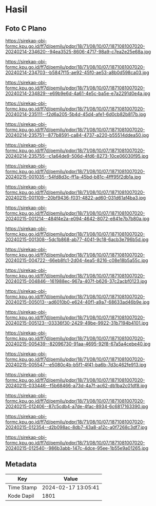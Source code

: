 # Hasil

## Foto C Plano

https://sirekap-obj-formc.kpu.go.id/ff7d/pemilu/pdpr/18/71/08/10/07/1871081007020-20240214-234620--94ea3525-8606-4717-98a9-c7ea2e25e68a.jpg

https://sirekap-obj-formc.kpu.go.id/ff7d/pemilu/pdpr/18/71/08/10/07/1871081007020-20240214-234703--b5847f15-ae92-45f0-ae53-a8b0d598ca03.jpg

https://sirekap-obj-formc.kpu.go.id/ff7d/pemilu/pdpr/18/71/08/10/07/1871081007020-20240214-234829--e69b9e6d-4a61-4e5c-ba5e-e7a2291d0e4a.jpg

https://sirekap-obj-formc.kpu.go.id/ff7d/pemilu/pdpr/18/71/08/10/07/1871081007020-20240214-235111--f2d6a205-5b4d-45d4-afe1-6d0cb82b817b.jpg

https://sirekap-obj-formc.kpu.go.id/ff7d/pemilu/pdpr/18/71/08/10/07/1871081007020-20240214-235751--877b8591-ca84-4737-a220-b55514ddea50.jpg

https://sirekap-obj-formc.kpu.go.id/ff7d/pemilu/pdpr/18/71/08/10/07/1871081007020-20240214-235755--c1a64de9-506d-4fd6-8273-10ce06030f95.jpg

https://sirekap-obj-formc.kpu.go.id/ff7d/pemilu/pdpr/18/71/08/10/07/1871081007020-20240215-001035--54fd8d3c-ff1a-45bd-b81c-4fff95f2db1a.jpg

https://sirekap-obj-formc.kpu.go.id/ff7d/pemilu/pdpr/18/71/08/10/07/1871081007020-20240215-001109--20bf9436-f031-4822-ad60-031d61af4ba3.jpg

https://sirekap-obj-formc.kpu.go.id/ff7d/pemilu/pdpr/18/71/08/10/07/1871081007020-20240215-001214--484f4e2a-e094-4642-8072-e841e7b7b80a.jpg

https://sirekap-obj-formc.kpu.go.id/ff7d/pemilu/pdpr/18/71/08/10/07/1871081007020-20240215-001308--5dc1b868-ab77-4041-9c18-6acb3e796b5d.jpg

https://sirekap-obj-formc.kpu.go.id/ff7d/pemilu/pdpr/18/71/08/10/07/1871081007020-20240215-004722--66eb8fc1-2d04-4ea5-8216-c08e18b5a55c.jpg

https://sirekap-obj-formc.kpu.go.id/ff7d/pemilu/pdpr/18/71/08/10/07/1871081007020-20240215-004846--161988ec-967a-407f-b626-37c2acbf0123.jpg

https://sirekap-obj-formc.kpu.go.id/ff7d/pemilu/pdpr/18/71/08/10/07/1871081007020-20240215-005013--ad6010b0-e624-40f1-a9a7-68633ad46b9e.jpg

https://sirekap-obj-formc.kpu.go.id/ff7d/pemilu/pdpr/18/71/08/10/07/1871081007020-20240215-005123--03336f30-2429-49be-9922-31b7194b4101.jpg

https://sirekap-obj-formc.kpu.go.id/ff7d/pemilu/pdpr/18/71/08/10/07/1871081007020-20240215-005439--82096730-91aa-4695-92f8-67a5a4cebe40.jpg

https://sirekap-obj-formc.kpu.go.id/ff7d/pemilu/pdpr/18/71/08/10/07/1871081007020-20240215-005547--e5080c4b-b5f1-4f41-ba6b-7d3c462fe913.jpg

https://sirekap-obj-formc.kpu.go.id/ff7d/pemilu/pdpr/18/71/08/10/07/1871081007020-20240215-033446--f5b68466-a73d-4a7f-ac62-db1ba2c01df8.jpg

https://sirekap-obj-formc.kpu.go.id/ff7d/pemilu/pdpr/18/71/08/10/07/1871081007020-20240215-012406--87c5cdb4-a7de-4fac-8934-6c6817163390.jpg

https://sirekap-obj-formc.kpu.go.id/ff7d/pemilu/pdpr/18/71/08/10/07/1871081007020-20240215-012354--d2b098ac-8db7-43a8-a12c-a0f7268c3df7.jpg

https://sirekap-obj-formc.kpu.go.id/ff7d/pemilu/pdpr/18/71/08/10/07/1871081007020-20240215-012540--986b3abb-147c-4dce-95ee-1b55e9a01265.jpg


## Metadata

| Key        | Value               |
| ---------- | ------------------- |
| Time Stamp | 2024-02-17 13:05:41 |
| Kode Dapil | 1801                |



